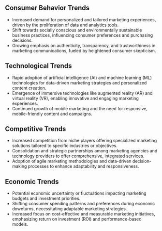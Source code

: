 ## Consumer Behavior Trends
- Increased demand for personalized and tailored marketing experiences, driven by the proliferation of data and analytics tools.
- Shift towards socially conscious and environmentally sustainable business practices, influencing consumer preferences and purchasing decisions.
- Growing emphasis on authenticity, transparency, and trustworthiness in marketing communications, fueled by heightened consumer skepticism.

## Technological Trends
- Rapid adoption of artificial intelligence (AI) and machine learning (ML) technologies for data-driven marketing strategies and personalized content creation.
- Emergence of immersive technologies like augmented reality (AR) and virtual reality (VR), enabling innovative and engaging marketing experiences.
- Continued growth of mobile marketing and the need for responsive, mobile-friendly content and campaigns.

## Competitive Trends
- Increased competition from niche players offering specialized marketing solutions tailored to specific industries or objectives.
- Consolidation and strategic partnerships among marketing agencies and technology providers to offer comprehensive, integrated services.
- Adoption of agile marketing methodologies and data-driven decision-making processes to enhance adaptability and responsiveness.

## Economic Trends
- Potential economic uncertainty or fluctuations impacting marketing budgets and investment priorities.
- Shifting consumer spending patterns and preferences during economic downturns, necessitating adaptable marketing strategies.
- Increased focus on cost-effective and measurable marketing initiatives, emphasizing return on investment (ROI) and performance-based models.